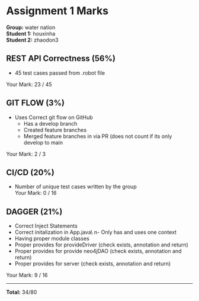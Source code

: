 # Assignment 1 Marks  

**Group:** water nation  
**Student 1:** houxinha  
**Student 2:** zhaodon3

## REST API Correctness (56%)  
- 45 test cases passed from .robot file  

Your Mark: 23 / 45  

## GIT FLOW (3%)
- Uses Correct git flow on GitHub  
    - Has a develop branch  
    - Created feature branches  
    - Merged feature branches in via PR (does not count if its only develop to main  

Your Mark: 2 / 3  

## CI/CD (20%)  
- Number of unique test cases written by the group  
Your Mark: 0 / 16  

## DAGGER (21%)  
- Correct Inject Statements  
- Correct initalization in App.java\  n- Only has and uses one context  
- Having proper module classes  
- Proper provides for provideDriver (check exists, annotation and return)  
- Proper provides for provide neo4jDAO (check exists, annotation and return)  
- Proper provides for server (check exists, annotation and return)  

Your Mark: 9 / 16  

---------------------------  


**Total:** 34/80

